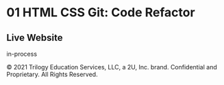 # 01 HTML CSS Git: Code Refactor
## Live Website

in-process


© 2021 Trilogy Education Services, LLC, a 2U, Inc. brand. Confidential and Proprietary. All Rights Reserved.
